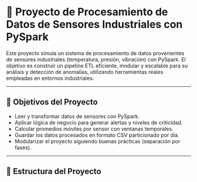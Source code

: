# 🔧 Proyecto de Procesamiento de Datos de Sensores Industriales con PySpark

Este proyecto simula un sistema de procesamiento de datos provenientes de sensores industriales (temperatura, presión, vibración) con PySpark. El objetivo es construir un pipeline ETL eficiente, modular y escalable para su análisis y detección de anomalías, utilizando herramientas reales empleadas en entornos industriales.

---

## 🧠 Objetivos del Proyecto

- Leer y transformar datos de sensores con PySpark.
- Aplicar lógica de negocio para generar alertas y niveles de criticidad.
- Calcular promedios móviles por sensor con ventanas temporales.
- Guardar los datos procesados en formato CSV particionado por día.
- Modularizar el proyecto siguiendo buenas prácticas (separación por fases).

---

## 🧱 Estructura del Proyecto

